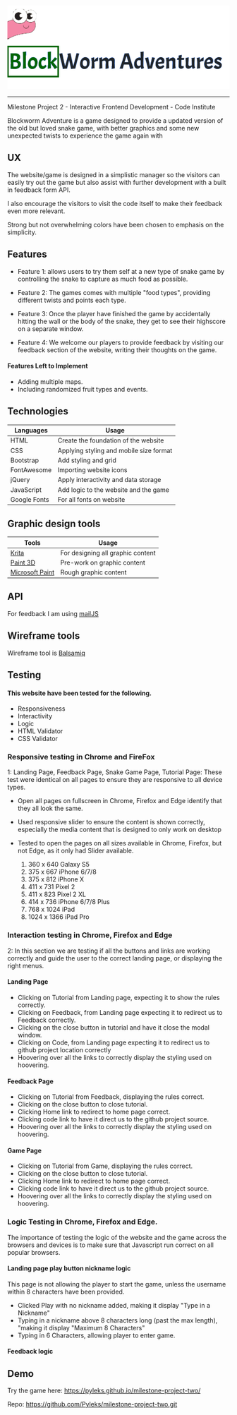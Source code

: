 ![alt text](assets/images/Heading.png)
___

Milestone Project 2 - Interactive Frontend Development - Code Institute

Blockworm Adventure is a game designed to provide a updated version of the old but loved snake
game, with better graphics and some new unexpected twists to experience the game again with 


## UX
The website/game is designed in a simplistic manager so the visitors can easily try out the game
but also assist with further development with a built in feedback form API.

I also encourage the visitors to visit the code itself to make their feedback even more relevant.

Strong but not overwhelming colors have been chosen to emphasis on the simplicity.

## Features
- Feature 1: allows users to try them self at a new type of snake game by controlling the snake to capture as much food as possible.

- Feature 2: The games comes with multiple "food types", providing different twists and points each type.

- Feature 3: Once the player have finished the game by accidentally hitting the wall or the body of the snake, 
they get to see their highscore on a separate window.

- Feature 4: We welcome our players to provide feedback by visiting our feedback
section of the website, writing their thoughts on the game.   

#### Features Left to Implement

- Adding multiple maps.
- Including randomized fruit types and events.

## Technologies

| Languages  | Usage |
| ------------- | ------------- |
| HTML  | Create the foundation of the website  |
| CSS  | Applying styling and mobile size format  |
| Bootstrap  | Add styling and grid  |
| FontAwesome  | Importing website icons  |
| jQuery  | Apply interactivity and data storage  |
| JavaScript  | Add logic to the website and the game  |
| Google Fonts  | For all fonts on website  |


## Graphic design tools
| Tools  | Usage |
| ------------- | ------------- |
| [Krita](https://krita.org/en/)  | For designing all graphic content  |
| [Paint 3D](https://www.microsoft.com/en-ie/p/paint-3d/9nblggh5fv99?activetab=pivot:overviewtab)  | Pre-work on graphic content  |
| [Microsoft Paint](https://en.wikipedia.org/wiki/Microsoft_Paint)  | Rough graphic content  |

## API
For feedback I am using
[mailJS](https://www.emailjs.com/)

## Wireframe tools
Wireframe tool is
[Balsamiq](https://balsamiq.com/)

## Testing
#### This website have been tested for the following.

- Responsiveness
- Interactivity
- Logic
- HTML Validator
- CSS Validator



### Responsive testing in Chrome and FireFox
1: Landing Page, Feedback Page, Snake Game Page, Tutorial Page: 
These test were identical on all pages to ensure they are responsive to all device types. 
    
- Open all pages on fullscreen in Chrome, Firefox and Edge identify that they all look the same.   
- Used responsive slider to ensure the content is shown correctly, especially the media content that is designed to only work on desktop
- Tested to open the pages on all sizes available in Chrome, Firefox, but not Edge, as it only had Slider available.

  
  <ol>
  <li>360 x 640 Galaxy S5</li>
  <li>375 x 667 iPhone 6/7/8</li>
  <li>375 x 812 iPhone X</li>
  <li>411 x 731 Pixel 2</li>
  <li>411 x 823 Pixel 2 XL</li>
  <li>414 x 736 iPhone 6/7/8 Plus</li>
  <li>768 x 1024 iPad</li>
  <li>1024 x 1366 iPad Pro</li>
   </ol>
   
### Interaction testing in Chrome, Firefox and Edge
2: In this section we are testing if all the buttons and links are working correctly and
guide the user to the correct landing page, or displaying the right menus.
#### Landing Page
- Clicking on Tutorial from Landing page, expecting it to show the rules correctly.
- Clicking on Feedback, from Landing page expecting it to redirect us to Feedback correctly.
- Clicking on the close button in tutorial and have it close the modal window.
- Clicking on Code, from Landing page expecting it to redirect us to github project location correctly
- Hoovering over all the links to correctly display the styling used on hoovering.

#### Feedback Page
- Clicking on Tutorial from Feedback, displaying the rules correct.
- Clicking on the close button to close tutorial.
- Clicking Home link to redirect to home page correct.
- Clicking code link to have it direct us to the github project source.
- Hoovering over all the links to correctly display the styling used on hoovering.

#### Game Page
- Clicking on Tutorial from Game, displaying the rules correct.
- Clicking on the close button to close tutorial.
- Clicking Home link to redirect to home page correct.
- Clicking code link to have it direct us to the github project source.
- Hoovering over all the links to correctly display the styling used on hoovering.

### Logic Testing in Chrome, Firefox and Edge.
The importance of testing the logic of the website and the game across the browsers and devices
is to make sure that Javascript run correct on all popular browsers.

#### Landing page play button nickname logic
This page is not allowing the player to start the game, unless the username within 8 characters have been provided.
- Clicked Play with no nickname added, making it display "Type in a Nickname"
- Typing in a nickname above 8 characters long (past the max length), "making it display "Maximum 8 Characters"
- Typing in 6 Characters, allowing player to enter game.

#### Feedback logic



## Demo
Try the game here: https://pyleks.github.io/milestone-project-two/



Repo: https://github.com/Pyleks/milestone-project-two.git


